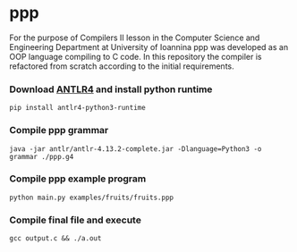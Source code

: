 # ppp

For the purpose of Compilers II lesson in the Computer Science and Engineering Department at University of Ioannina ppp was developed as an OOP language compiling to C code. In this repository the compiler is refactored from scratch according to the initial requirements.


### Download [ANTLR4](https://www.antlr.org/download.html) and install python runtime

`pip install antlr4-python3-runtime`

### Compile ppp grammar

`java -jar antlr/antlr-4.13.2-complete.jar -Dlanguage=Python3 -o grammar ./ppp.g4`

### Compile ppp example program

`python main.py examples/fruits/fruits.ppp`



### Compile final file and execute

`gcc output.c && ./a.out`

